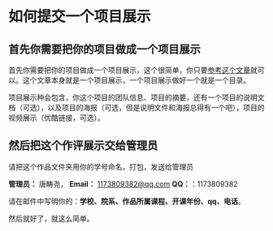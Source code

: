 ﻿# 如何提交一个项目展示

## 首先你需要把你的项目做成一个项目展示
首先你需要把你的项目做成一个项目展示，这个很简单，你只要[参考这个文章](/contents/kshub-projects/instructions/project-sample)就可以。这个文章本身就是一个项目展示，一个项目展示做好一个就是一个目录。

项目展示种会包含，你这个项目的团队信息、项目的摘要，还有一个项目的说明文档（可选），以及项目的海报（可选，但是说明文件和海报总得有一个吧），项目的视频展示（优酷链接，可选）。

## 然后把这个作评展示交给管理员

请把这个作品文件夹用你的学号命名，打包，发送给管理员  

**管理员：** 唐畴尧， **Email：** 1173809382@qq.com  **QQ：**：1173809382

请在邮件中写明你的：**学校、院系、作品所属课程、开课年份、qq、电话**。

然后就好了，就这么简单。
